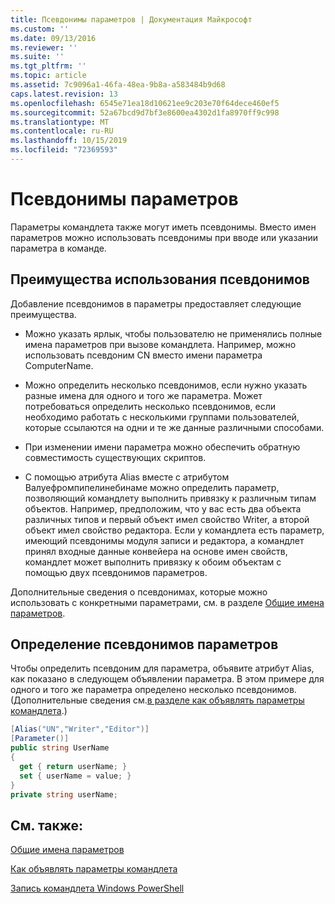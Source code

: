```yaml
---
title: Псевдонимы параметров | Документация Майкрософт
ms.custom: ''
ms.date: 09/13/2016
ms.reviewer: ''
ms.suite: ''
ms.tgt_pltfrm: ''
ms.topic: article
ms.assetid: 7c9096a1-46fa-48ea-9b8a-a583484b9d68
caps.latest.revision: 13
ms.openlocfilehash: 6545e71ea18d10621ee9c203e70f64dece460ef5
ms.sourcegitcommit: 52a67bcd9d7bf3e8600ea4302d1fa8970ff9c998
ms.translationtype: MT
ms.contentlocale: ru-RU
ms.lasthandoff: 10/15/2019
ms.locfileid: "72369593"
---
```

# <a name="parameter-aliases"></a>Псевдонимы параметров

Параметры командлета также могут иметь псевдонимы. Вместо имен параметров можно использовать псевдонимы при вводе или указании параметра в команде.

## <a name="benefits-of-using-aliases"></a>Преимущества использования псевдонимов

Добавление псевдонимов в параметры предоставляет следующие преимущества.

- Можно указать ярлык, чтобы пользователю не применялись полные имена параметров при вызове командлета. Например, можно использовать псевдоним CN вместо имени параметра ComputerName.

- Можно определить несколько псевдонимов, если нужно указать разные имена для одного и того же параметра. Может потребоваться определить несколько псевдонимов, если необходимо работать с несколькими группами пользователей, которые ссылаются на одни и те же данные различными способами.

- При изменении имени параметра можно обеспечить обратную совместимость существующих скриптов.

- С помощью атрибута Alias вместе с атрибутом Валуефромпипелинебинаме можно определить параметр, позволяющий командлету выполнить привязку к различным типам объектов. Например, предположим, что у вас есть два объекта различных типов и первый объект имел свойство Writer, а второй объект имел свойство редактора. Если у командлета есть параметр, имеющий псевдонимы модуля записи и редактора, а командлет принял входные данные конвейера на основе имен свойств, командлет может выполнить привязку к обоим объектам с помощью двух псевдонимов параметров.

Дополнительные сведения о псевдонимах, которые можно использовать с конкретными параметрами, см. в разделе [Общие имена параметров](./common-parameter-names.md).

## <a name="defining-parameter-aliases"></a>Определение псевдонимов параметров

Чтобы определить псевдоним для параметра, объявите атрибут Alias, как показано в следующем объявлении параметра. В этом примере для одного и того же параметра определено несколько псевдонимов. (Дополнительные сведения см.[в разделе как объявлять параметры командлета](./how-to-declare-cmdlet-parameters.md).)

```csharp
[Alias("UN","Writer","Editor")]
[Parameter()]
public string UserName
{
  get { return userName; }
  set { userName = value; }
}
private string userName;
```

## <a name="see-also"></a>См. также:

[Общие имена параметров](./common-parameter-names.md)

[Как объявлять параметры командлета](./how-to-declare-cmdlet-parameters.md)

[Запись командлета Windows PowerShell](./writing-a-windows-powershell-cmdlet.md)
